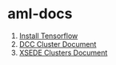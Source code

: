 # aml-docs
1. [Install Tensorflow](install_tensorflow.ipynb)
2. [DCC Cluster Document](dcc-cluster.ipynb)
3. [XSEDE Clusters Document](XSEDE-cluster.ipynb)